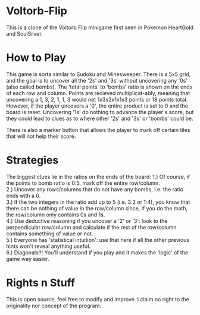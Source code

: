 # Voltorb-Flip
This is a clone of the Voltorb Flip minigame first seen in Pokemon HeartGold and SoulSilver.

# How to Play
This game is sorta similar to Sudoku and Minesweeper. There is a 5x5 grid, and the goal is to uncover all the '2s' and '3s' without uncovering any '0s' (also called 
bombs). The 'total points' to 'bombs' ratio is shown on the ends of each row and column. Points are recieved multiplicat-ably, meaning that uncovering a 1, 3, 2, 1, 
1, 3 would net 1x3x2x1x1x3 points or 18 points total. However, if the player uncovers a '0', the entire product is set to 0 and the board is reset. Uncovering '1s' 
do nothing to advance the player's score, but they could lead to clues as to where other '2s' and '3s' or 'bombs' could be.

There is also a marker button that allows the player to mark off certain tiles that will not help their score.

# Strategies
The biggest clues lie in the ratios on the ends of the board:
1.) Of course, if the points to bomb ratio is 0:5, mark off the entire row/column.  
2.) Uncover any rows/columns that do not have any bombs, i.e. the ratio ends with a 0.  
3.) If the two integers in the ratio add up to 5 (i.e. 3:2 or 1:4), you know that there can be nothing of value in the row/column since, if you do the math, the 
row/column only contains 0s and 1s.  
4.) Use deductive reasoning if you uncover a '2' or '3': look to the perpendicular row/column and calculate if the rest of the row/column contains something of
value or not.  
5.) Everyone has 'statistical intuition': use that here if all the other previous hints won't reveal anything useful.  
6.) Diagonals!!! You'll understand if you play and it makes the 'logic' of the game way easier.  

# Rights n Stuff
This is open source, feel free to modify and improve. I claim no right to the originality nor concept of the program.
